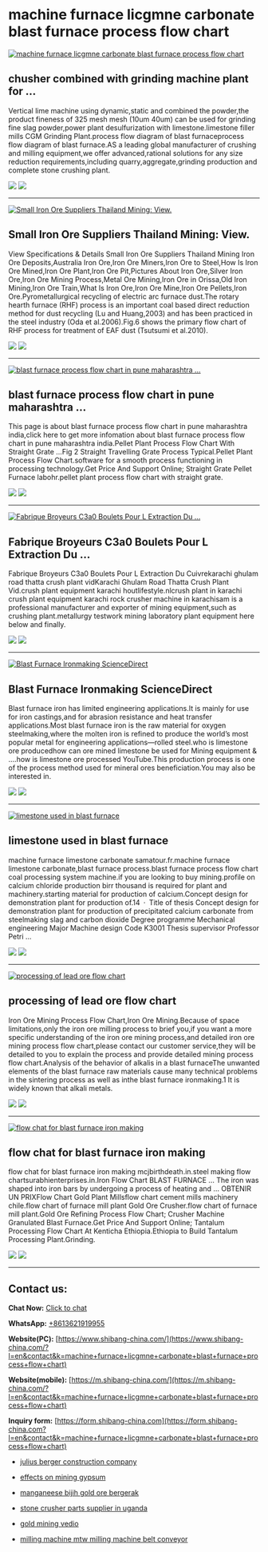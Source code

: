 # machine furnace licgmne carbonate blast furnace process flow chart

<a href="https://swt.shibang-china.com/?l=en&img&k=machine+furnace+licgmne+carbonate+blast+furnace+process+flow+chart" target="_blank">![machine furnace licgmne carbonate blast furnace process flow chart](http://static.shibang-china.com/all-800x300/666.jpg)</a>

## chusher combined with grinding machine plant for …
Vertical lime machine using dynamic,static and combined the powder,the product fineness of 325 mesh mesh (10um 40um) can be used for grinding fine slag powder,power plant desulfurization with limestone.limestone filler mills CGM Grinding Plant.process flow diagram of blast furnaceprocess flow diagram of blast furnace.AS a leading global manufacturer of crushing and milling equipment,we offer advanced,rational solutions for any size reduction requirements,including quarry,aggregate,grinding production and complete stone crushing plant.


<a href="https://whatsapp.shibangsoft.com/WhatsApp.php" target="_blank" title="WhatsApp">![](http://static.shibang-china.com/icon/whatsapp.png)</a> <a href="https://swt.shibang-china.com/?l=en&icon&k=machine+furnace+licgmne+carbonate+blast+furnace+process+flow+chart" target="_blank">![](http://static.shibang-china.com/icon/chat-en.png)</a>

---

<a href="https://swt.shibang-china.com/?l=en&img&k=machine+furnace+licgmne+carbonate+blast+furnace+process+flow+chart" target="_blank">![Small Iron Ore Suppliers Thailand Mining: View.](http://static.shibang-china.com/all-800x300/28.jpg)</a>

## Small Iron Ore Suppliers Thailand Mining: View.
View Specifications &amp; Details Small Iron Ore Suppliers Thailand Mining Iron Ore Deposits,Australia Iron Ore,Iron Ore Miners,Iron Ore to Steel,How Is Iron Ore Mined,Iron Ore Plant,Iron Ore Pit,Pictures About Iron Ore,Silver Iron Ore,Iron Ore Mining Process,Metal Ore Mining,Iron Ore in Orissa,Old Iron Mining,Iron Ore Train,What Is Iron Ore,Iron Ore Mine,Iron Ore Pellets,Iron Ore.Pyrometallurgical recycling of electric arc furnace dust.The rotary hearth furnace (RHF) process is an important coal based direct reduction method for dust recycling (Lu and Huang,2003) and has been practiced in the steel industry (Oda et al.2006).Fig.6 shows the primary flow chart of RHF process for treatment of EAF dust (Tsutsumi et al.2010).


<a href="https://whatsapp.shibangsoft.com/WhatsApp.php" target="_blank" title="WhatsApp">![](http://static.shibang-china.com/icon/whatsapp.png)</a> <a href="https://swt.shibang-china.com/?l=en&icon&k=machine+furnace+licgmne+carbonate+blast+furnace+process+flow+chart" target="_blank">![](http://static.shibang-china.com/icon/chat-en.png)</a>

---

<a href="https://swt.shibang-china.com/?l=en&img&k=machine+furnace+licgmne+carbonate+blast+furnace+process+flow+chart" target="_blank">![blast furnace process flow chart in pune maharashtra …](http://static.shibang-china.com/all-800x300/1403.jpg)</a>

## blast furnace process flow chart in pune maharashtra …
This page is about blast furnace process flow chart in pune maharashtra india,click here to get more infomation about blast furnace process flow chart in pune maharashtra india.Pellet Plant Process Flow Chart With Straight Grate …Fig 2 Straight Travelling Grate Process Typical.Pellet Plant Process Flow Chart.software for a smooth process functioning in processing technology.Get Price And Support Online; Straight Grate Pellet Furnace labohr.pellet plant process flow chart with straight grate.


<a href="https://whatsapp.shibangsoft.com/WhatsApp.php" target="_blank" title="WhatsApp">![](http://static.shibang-china.com/icon/whatsapp.png)</a> <a href="https://swt.shibang-china.com/?l=en&icon&k=machine+furnace+licgmne+carbonate+blast+furnace+process+flow+chart" target="_blank">![](http://static.shibang-china.com/icon/chat-en.png)</a>

---

<a href="https://swt.shibang-china.com/?l=en&img&k=machine+furnace+licgmne+carbonate+blast+furnace+process+flow+chart" target="_blank">![Fabrique Broyeurs C3a0 Boulets Pour L Extraction Du …](http://static.shibang-china.com/all-800x300/1414.jpg)</a>

## Fabrique Broyeurs C3a0 Boulets Pour L Extraction Du …
Fabrique Broyeurs C3a0 Boulets Pour L Extraction Du Cuivrekarachi ghulam road thatta crush plant vidKarachi Ghulam Road Thatta Crush Plant Vid.crush plant equipment karachi houtlifestyle.nlcrush plant in karachi crush plant equipment karachi rock crusher machine in karachisam is a professional manufacturer and exporter of mining equipment,such as crushing plant.metallurgy testwork mining laboratory plant equipment here below and finally.


<a href="https://whatsapp.shibangsoft.com/WhatsApp.php" target="_blank" title="WhatsApp">![](http://static.shibang-china.com/icon/whatsapp.png)</a> <a href="https://swt.shibang-china.com/?l=en&icon&k=machine+furnace+licgmne+carbonate+blast+furnace+process+flow+chart" target="_blank">![](http://static.shibang-china.com/icon/chat-en.png)</a>

---

<a href="https://swt.shibang-china.com/?l=en&img&k=machine+furnace+licgmne+carbonate+blast+furnace+process+flow+chart" target="_blank">![Blast Furnace Ironmaking ScienceDirect](http://static.shibang-china.com/all-800x300/414.jpg)</a>

## Blast Furnace Ironmaking ScienceDirect
Blast furnace iron has limited engineering applications.It is mainly for use for iron castings,and for abrasion resistance and heat transfer applications.Most blast furnace iron is the raw material for oxygen steelmaking,where the molten iron is refined to produce the world’s most popular metal for engineering applications—rolled steel.who is limestone ore producedhow can ore mined limestone be used for Mining equipment &amp; ….how is limestone ore processed YouTube.This production process is one of the process method used for mineral ores beneficiation.You may also be interested in.


<a href="https://whatsapp.shibangsoft.com/WhatsApp.php" target="_blank" title="WhatsApp">![](http://static.shibang-china.com/icon/whatsapp.png)</a> <a href="https://swt.shibang-china.com/?l=en&icon&k=machine+furnace+licgmne+carbonate+blast+furnace+process+flow+chart" target="_blank">![](http://static.shibang-china.com/icon/chat-en.png)</a>

---

<a href="https://swt.shibang-china.com/?l=en&img&k=machine+furnace+licgmne+carbonate+blast+furnace+process+flow+chart" target="_blank">![limestone used in blast furnace](http://static.shibang-china.com/all-800x300/1079.jpg)</a>

## limestone used in blast furnace
machine furnace limestone carbonate samatour.fr.machine furnace limestone carbonate,blast furnace process.blast furnace process flow chart coal processing system machine.if you are looking to buy mining.profile on calcium chloride production birr thousand is required for plant and machinery.starting material for production of calcium.Concept design for demonstration plant for production of.14&ensp;&#0183;&ensp;Title of thesis Concept design for demonstration plant for production of precipitated calcium carbonate from steelmaking slag and carbon dioxide Degree programme Mechanical engineering Major Machine design Code K3001 Thesis supervisor Professor Petri …


<a href="https://whatsapp.shibangsoft.com/WhatsApp.php" target="_blank" title="WhatsApp">![](http://static.shibang-china.com/icon/whatsapp.png)</a> <a href="https://swt.shibang-china.com/?l=en&icon&k=machine+furnace+licgmne+carbonate+blast+furnace+process+flow+chart" target="_blank">![](http://static.shibang-china.com/icon/chat-en.png)</a>

---

<a href="https://swt.shibang-china.com/?l=en&img&k=machine+furnace+licgmne+carbonate+blast+furnace+process+flow+chart" target="_blank">![processing of lead ore flow chart](http://static.shibang-china.com/all-800x300/1282.jpg)</a>

## processing of lead ore flow chart
Iron Ore Mining Process Flow Chart,Iron Ore Mining.Because of space limitations,only the iron ore milling process to brief you,if you want a more specific understanding of the iron ore mining process,and detailed iron ore mining process flow chart,please contact our customer service,they will be detailed to you to explain the process and provide detailed mining process flow chart.Analysis of the behavior of alkalis in a blast furnaceThe unwanted elements of the blast furnace raw materials cause many technical problems in the sintering process as well as inthe blast furnace ironmaking.1 It is widely known that alkali metals.


<a href="https://whatsapp.shibangsoft.com/WhatsApp.php" target="_blank" title="WhatsApp">![](http://static.shibang-china.com/icon/whatsapp.png)</a> <a href="https://swt.shibang-china.com/?l=en&icon&k=machine+furnace+licgmne+carbonate+blast+furnace+process+flow+chart" target="_blank">![](http://static.shibang-china.com/icon/chat-en.png)</a>

---

<a href="https://swt.shibang-china.com/?l=en&img&k=machine+furnace+licgmne+carbonate+blast+furnace+process+flow+chart" target="_blank">![flow chat for blast furnace iron making](http://static.shibang-china.com/all-800x300/579.jpg)</a>

## flow chat for blast furnace iron making
flow chat for blast furnace iron making mcjbirthdeath.in.steel making flow chartsurabhienterprises.in.Iron Flow Chart BLAST FURNACE … The iron was shaped into iron bars by undergoing a process of heating and … OBTENIR UN PRIXFlow Chart Gold Plant Millsflow chart cement mills machinery chile.flow chart of furnace mill plant Gold Ore Crusher.flow chart of furnace mill plant.Gold Ore Refining Process Flow Chart; Crusher Machine Granulated Blast Furnace.Get Price And Support Online; Tantalum Processing Flow Chart At Kenticha Ethiopia.Ethiopia to Build Tantalum Processing Plant.Grinding.


<a href="https://whatsapp.shibangsoft.com/WhatsApp.php" target="_blank" title="WhatsApp">![](http://static.shibang-china.com/icon/whatsapp.png)</a> <a href="https://swt.shibang-china.com/?l=en&icon&k=machine+furnace+licgmne+carbonate+blast+furnace+process+flow+chart" target="_blank">![](http://static.shibang-china.com/icon/chat-en.png)</a>

---
## Contact us:

**Chat Now:** [Click to chat](https://swt.shibang-china.com?l=en&contact&k=machine+furnace+licgmne+carbonate+blast+furnace+process+flow+chart)

**WhatsApp:**  [+8613621919955](https://whatsapp.shibangsoft.com/WhatsApp.php)

**Website(PC):** [https://www.shibang-china.com/](https://www.shibang-china.com/?l=en&contact&k=machine+furnace+licgmne+carbonate+blast+furnace+process+flow+chart)

**Website(mobile):** [https://m.shibang-china.com/](https://m.shibang-china.com/?l=en&contact&k=machine+furnace+licgmne+carbonate+blast+furnace+process+flow+chart)

**Inquiry form:** [https://form.shibang-china.com](https://form.shibang-china.com?l=en&contact&k=machine+furnace+licgmne+carbonate+blast+furnace+process+flow+chart)

* [julius berger construction company](../128/julius%20berger%20construction%20company.md)

* [effects on mining gypsum](../131/effects%20on%20mining%20gypsum.md)

* [manganeese bijih gold ore bergerak](../140/manganeese%20bijih%20gold%20ore%20bergerak.md)

* [stone crusher parts supplier in uganda](../137/stone%20crusher%20parts%20supplier%20in%20uganda.md)

* [gold mining vedio](../128/gold%20mining%20vedio.md)

* [milling machine mtw milling machine belt conveyor](../138/milling%20machine%20mtw%20milling%20machine%20belt%20conveyor.md)